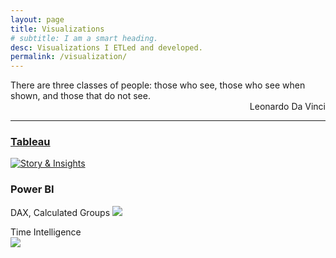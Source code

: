 ```yaml
---
layout: page
title: Visualizations
# subtitle: I am a smart heading.
desc: Visualizations I ETLed and developed.
permalink: /visualization/
---
```


<div class="pretty-links">
<div class="lead lead-about">There are three classes of people: those who see, those who see when shown, and those that do not see. <br>
<div style="text-align: right"> Leonardo Da Vinci
<div style="text-align: left">
    
<!-- {::nomarkdown} 
<figure class="site-profile">
    <img src="{{ site.baseurl }}/assets/img/profile.png">
</figure>
{:/} -->


    
---
### [Tableau](https://public.tableau.com/profile/dea.wang#!/)
<div class='tableauPlaceholder' id='viz1633623884716' style='position: relative'><noscript><a href='#'><img alt='Story &amp; Insights ' src='https:&#47;&#47;public.tableau.com&#47;static&#47;images&#47;Wo&#47;WorldBankLinkedInInsights&#47;StoryInsights&#47;1_rss.png' style='border: none' /></a></noscript><object class='tableauViz'  style='display:none;'><param name='host_url' value='https%3A%2F%2Fpublic.tableau.com%2F' /> <param name='embed_code_version' value='3' /> <param name='site_root' value='' /><param name='name' value='WorldBankLinkedInInsights&#47;StoryInsights' /><param name='tabs' value='no' /><param name='toolbar' value='yes' /><param name='static_image' value='https:&#47;&#47;public.tableau.com&#47;static&#47;images&#47;Wo&#47;WorldBankLinkedInInsights&#47;StoryInsights&#47;1.png' /> <param name='animate_transition' value='yes' /><param name='display_static_image' value='yes' /><param name='display_spinner' value='yes' /><param name='display_overlay' value='yes' /><param name='display_count' value='yes' /><param name='language' value='en-US' /></object></div>                <script type='text/javascript'>                    var divElement = document.getElementById('viz1633623884716');                    var vizElement = divElement.getElementsByTagName('object')[0];                    vizElement.style.width='1366px';vizElement.style.height='795px';                    var scriptElement = document.createElement('script');                    scriptElement.src = 'https://public.tableau.com/javascripts/api/viz_v1.js';                    vizElement.parentNode.insertBefore(scriptElement, vizElement);                </script>
    
### Power BI
DAX, Calculated Groups 
<img src="{{ site.baseurl }}/assets/img/git.bi1.png">

Time Intelligence   
<img src="{{ site.baseurl }}/assets/img/git.bi2.png">
